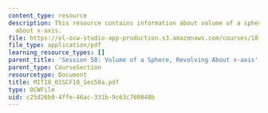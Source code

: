 ```yaml
---
content_type: resource
description: This resource contains information about volume of a sphere, revolving
  about x-axis.
file: https://ol-ocw-studio-app-production.s3.amazonaws.com/courses/18-01sc-single-variable-calculus-fall-2010/c25d26b04ffe46ac331b9c63c760048b_MIT18_01SCF10_Ses58a.pdf
file_type: application/pdf
learning_resource_types: []
parent_title: 'Session 58: Volume of a Sphere, Revolving About x-axis'
parent_type: CourseSection
resourcetype: Document
title: MIT18_01SCF10_Ses58a.pdf
type: OCWFile
uid: c25d26b0-4ffe-46ac-331b-9c63c760048b
---
```

